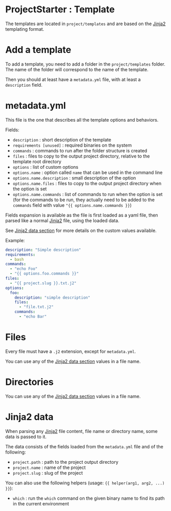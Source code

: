 ProjectStarter : Template
===

The templates are located in `project/templates` and are based on the [Jinja2](https://jinja.palletsprojects.com/en/2.11.x/) templating format.

# Add a template

To add a template, you need to add a folder in the `project/templates` folder. The name of the folder will correspond to the name of the template.

Then you should at least have a `metadata.yml` file, with at least a `description` field.

# metadata.yml

This file is the one that describes all the template options and behaviors.

Fields:
* `description` : short description of the template
* `requirements [unused]` : required binaries on the system
* `commands` : commands to run after the folder structure is created
* `files` : files to copy to the output project directory, relative to the template root directory
* `options` : list of custom options
* `options.name` : option called `name` that can be used in the command line
* `options.name.description` : small description of the option
* `options.name.files` : files to copy to the output project directory when the option is set
* `options.name.commands` : list of commands to run when the option is set (for the commands to be run, they actually need to be added to the `commands` field with value `"{{ options.name.commands }}`)

Fields expansion is available as the file is first loaded as a yaml file, then parsed like a normal [Jinja2](https://jinja.palletsprojects.com/en/2.11.x/) file, using the loaded data.

See [Jinja2 data section](#jinja2-data) for more details on the custom values available.

Example:

```yaml
description: "Simple description"
requirements:
  - bash
commands:
  - "echo Foo"
  - "{{ options.foo.commands }}"
files:
  - "{{ project.slug }}.txt.j2"
options:
  foo:
    description: "simple description"
    files:
      - "file.txt.j2"
    commands:
      - "echo Bar"
```

# Files

Every file must have a `.j2` extension, except for `metadata.yml`.

You can use any of the [Jinja2 data section](#jinja2-data) values in a file name.

# Directories

You can use any of the [Jinja2 data section](#jinja2-data) values in a file name.

# Jinja2 data

When parsing any [Jinja2](https://jinja.palletsprojects.com/en/2.11.x/) file content, file name or directory name, some data is passed to it.

The data consists of the fields loaded from the `metadata.yml` file and of the following:
* `project.path` : path to the project output directory
* `project.name` : name of the project
* `project.slug` : slug of the project

You can also use the following helpers (usage: `{{ helper(arg1, arg2, ...) }}`):
* `which` : run the `which` command on the given binary name to find its path in the current environment
